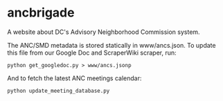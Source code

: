 ancbrigade
==========

A website about DC's Advisory Neighborhood Commission system.

The ANC/SMD metadata is stored statically in www/ancs.json. To update this file
from our Google Doc and ScraperWiki scraper, run:

	python get_googledoc.py > www/ancs.jsonp

And to fetch the latest ANC meetings calendar:
	
	python update_meeting_database.py
	

